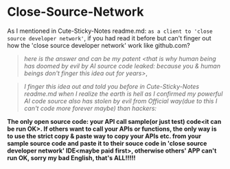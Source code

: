 # Close-Source-Network

As I mentioned in Cute-Sticky-Notes readme.md: `as a client to 'close source developer network'`, if you had read it before but can't finger out how the 'close source developer network' work like github.com?
>*here is the answer and can be my patent &lt;that is why human being has doomed by evil by AI source code leaked: because you & human beings don't finger this idea out for years>*, 

>*I finger this idea out and told you before in Cute-Sticky-Notes readme.md when I realize the earth is hell as I confirmed my powerful AI code source also has stolen by evil from Official way(due to this I can't code more forever maybe) than hackers:*

**The only open source code: your API call sample(or just test) code&lt;it can be run OK>. If others want to call your APIs or functions, the only way is to use the strict copy & paste way to copy your APIs etc. from your sample source code and paste it to their souce code in 'close source developer network' IDE&lt;maybe paid first>, otherwise others' APP can't run OK, sorry my bad English, that's ALL!!!!!**

